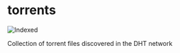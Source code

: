 torrents 
========
![Indexed](https://img.shields.io/badge/indexed-20796-blue)

Collection of torrent files discovered in the DHT network
